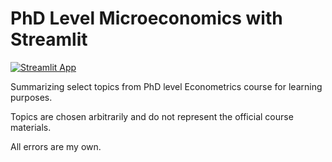 # PhD Level Microeconomics with Streamlit

[![Streamlit App](https://static.streamlit.io/badges/streamlit_badge_black_white.svg)](https://phd-microeconomics.streamlit.app)

Summarizing select topics from PhD level Econometrics course for learning purposes.

Topics are chosen arbitrarily and do not represent the official course materials.

All errors are my own.

